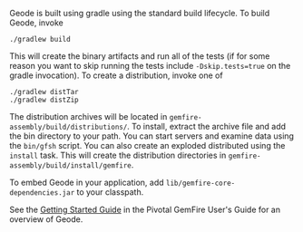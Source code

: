 Geode is built using gradle using the standard build lifecycle.  To build Geode, invoke

    ./gradlew build

This will create the binary artifacts and run all of the tests (if for some reason you want to skip running the tests include `-Dskip.tests=true` on the gradle invocation).  To create a distribution, invoke one of

    ./gradlew distTar
    ./gradlew distZip

The distribution archives will be located in `gemfire-assembly/build/distributions/`.  To install, extract the archive file and add the bin directory to your path. You can start servers and examine data using the `bin/gfsh` script.  You can also create an exploded distributed using the `install` task.  This will create the distribution directories in `gemfire-assembly/build/install/gemfire`.

To embed Geode in your application, add `lib/gemfire-core-dependencies.jar` to your classpath.

See the [Getting Started Guide](http://gemfire.docs.pivotal.io/latest/userguide/index.html#getting_started/book_intro.html) in the Pivotal GemFire User's Guide for an overview of Geode.
